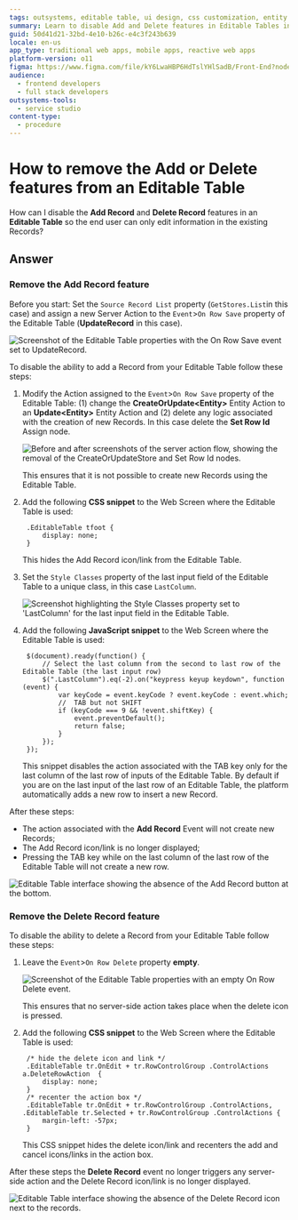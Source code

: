 ```yaml
---
tags: outsystems, editable table, ui design, css customization, entity actions
summary: Learn to disable Add and Delete features in Editable Tables in OutSystems 11 (O11) for restricted user editing.
guid: 50d41d21-32bd-4e10-b26c-e4c3f243b639
locale: en-us
app_type: traditional web apps, mobile apps, reactive web apps
platform-version: o11
figma: https://www.figma.com/file/kY6LwaHBP6HdTslYHlSadB/Front-End?node-id=844:59
audience:
  - frontend developers
  - full stack developers
outsystems-tools:
  - service studio
content-type:
  - procedure
---
```


# How to remove the Add or Delete features from an Editable Table

How can I disable the **Add Record** and **Delete Record** features in an **Editable Table** so the end user can only edit information in the existing Records?

## Answer

### Remove the **Add Record** feature

Before you start: Set the `Source Record List` property (`GetStores.List`in this case) and assign a new Server Action to the `Event`>`On Row Save` property of the Editable Table (**UpdateRecord** in this case).

![Screenshot of the Editable Table properties with the On Row Save event set to UpdateRecord.](images/editable-add-00.png "Editable Table Properties")

To disable the ability to add a Record from your Editable Table follow these steps:

1. Modify the Action assigned to the `Event`>`On Row Save` property of the Editable Table: (1) change the **CreateOrUpdate&lt;Entity&gt;** Entity Action to an **Update&lt;Entity&gt;** Entity Action and (2) delete any logic associated with the creation of new Records. In this case delete the **Set Row Id** Assign node.

    ![Before and after screenshots of the server action flow, showing the removal of the CreateOrUpdateStore and Set Row Id nodes.](images/editable-add-03.png "Server Action Flow Modification")

    This ensures that it is not possible to create new Records using the Editable Table.

1. Add the following **CSS snippet** to the Web Screen where the Editable Table is used:

        .EditableTable tfoot {
            display: none;
        }

    This hides the Add Record icon/link from the Editable Table.

1. Set the `Style Classes` property of the last input field of the Editable Table to a unique class, in this case `LastColumn`. 

    ![Screenshot highlighting the Style Classes property set to 'LastColumn' for the last input field in the Editable Table.](images/editable-add-04.png "Last Column Style Class Setting")

1. Add the following **JavaScript snippet** to the Web Screen where the Editable Table is used:

        $(document).ready(function() {
            // Select the last column from the second to last row of the Editable Table (the last input row)
            $(".LastColumn").eq(-2).on("keypress keyup keydown", function (event) {
                var keyCode = event.keyCode ? event.keyCode : event.which;
                //  TAB but not SHIFT
                if (keyCode === 9 && !event.shiftKey) {
                    event.preventDefault();
                    return false;
                }
            });
        });

    This snippet disables the action associated with the TAB key only for the last column of the last row of inputs of the Editable Table. By default if you are on the last input of the last row of an Editable Table, the platform automatically adds a new row to insert a new Record.

After these steps:

* The action associated with the **Add Record** Event will not create new Records;
* The Add Record icon/link is no longer displayed;
* Pressing the TAB key while on the last column of the last row of the Editable Table will not create a new row. 

![Editable Table interface showing the absence of the Add Record button at the bottom.](images/editable-add-05.png "Editable Table Without Add Record Feature")

### Remove the **Delete Record** feature

To disable the ability to delete a Record from your Editable Table follow these steps:

1. Leave the `Event`>`On Row Delete` property **empty**.

    ![Screenshot of the Editable Table properties with an empty On Row Delete event.](images/editable-del-00.png "Editable Table Delete Event Property")

    This ensures that no server-side action takes place when the delete icon is pressed.

1. Add the following **CSS snippet** to the Web Screen where the Editable Table is used:

        /* hide the delete icon and link */
        .EditableTable tr.OnEdit + tr.RowControlGroup .ControlActions a.DeleteRowAction  {
            display: none;
        }
        /* recenter the action box */
        .EditableTable tr.OnEdit + tr.RowControlGroup .ControlActions, .EditableTable tr.Selected + tr.RowControlGroup .ControlActions {
            margin-left: -57px;
        }

    This CSS snippet hides the delete icon/link and recenters the add and cancel icons/links in the action box.

After these steps the **Delete Record** event no longer triggers any server-side action and the Delete Record icon/link is no longer displayed. 

![Editable Table interface showing the absence of the Delete Record icon next to the records.](images/editable-del-01.png "Editable Table Without Delete Record Feature")
